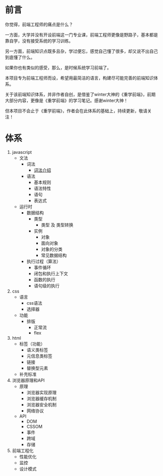 # 前言

你觉得，前端工程师的痛点是什么？

一方面，大学并没有开设前端这一门专业课，前端工程师更像是野路子，基本都是靠自学，没有接受系统的学习训练。

另一方面，前端知识点既多且杂，学过便忘，感觉自己懂了很多，却又说不出自己到底懂了什么。

如果你也有类似的感受，那么，是时候系统学习前端了。

本项目专为前端工程师而设，希望用最简洁的语言，构建尽可能完善的前端知识体系。

关于该前端知识体系，并非作者自创，是借鉴了winter大神的《重学前端》，前期大部分内容，更像是《重学前端》的学习笔记。感谢winter大神！

但本项目不会止于《重学前端》，作者会在此体系的基础上，持续更新，敬请关注！

# 体系

1. javascript
    - 文法
        * 词法
            + [词法介绍][1]
        * 语法
            + 基本规则
            + 语法特性
            + 语句
            + 表达式
    - 运行时
        * 数据结构
            + 类型
                * 类型 及 类型转换
            + 实例
                * 对象
                * 面向对象
                * 对象的分类
                * 常见数据结构
        * 执行过程（算法）
            + 事件循环
            + 闭包和执行上下文
            + 函数的执行
            + 语句级的执行
2. css
    - 语言
        + css语法
        + 选择器
    - 功能
        + 排版
            - 正常流
            - flex
3. html
    - 标签（功能）
        + 语义类标签
        + 元信息类标签
        + 链接
        + 替换型元素
    - 补充标准
4. 浏览器原理和API
    - 原理
        + 浏览器实现原理
        + 浏览器缓存机制
        + 浏览器安全机制
        + 网络协议
    - API
        + DOM
        + CSSOM
        + 事件
        + 跨域
        + 存储
5. 前端工程化
    - 性能优化
    - 监控
    - 设计模式





[1]: https://github.com/jiangxia/FE-Knowledge/blob/master/posts/0-JavaScript/%E8%AF%8D%E6%B3%95.md
